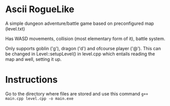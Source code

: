 # Ascii RogueLike

A simple dungeon adventure/battle game based on preconfigured map (level.txt)

Has WASD movements, collision (most elementary form of it), battle system. 

Only supports goblin ('g'), dragon ('d') and ofcourse player ('@'). This can be changed in Level::setupLevel() in level.cpp which entails reading the map and well, setting it up.

# Instructions 
 Go to the directory where files are stored and use this command
`g++ main.cpp level.cpp -o main.exe`
